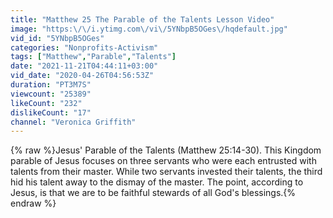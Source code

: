 ```yaml
---
title: "Matthew 25 The Parable of the Talents Lesson Video"
image: "https:\/\/i.ytimg.com\/vi\/5YNbpB5OGes\/hqdefault.jpg"
vid_id: "5YNbpB5OGes"
categories: "Nonprofits-Activism"
tags: ["Matthew","Parable","Talents"]
date: "2021-11-21T04:44:11+03:00"
vid_date: "2020-04-26T04:56:53Z"
duration: "PT3M7S"
viewcount: "25389"
likeCount: "232"
dislikeCount: "17"
channel: "Veronica Griffith"
---
```

{% raw %}Jesus' Parable of the Talents (Matthew 25:14-30). This Kingdom parable of Jesus focuses on three servants who were each entrusted with talents from their master. While two servants invested their talents, the third hid his talent away to the dismay of the master. The point, according to Jesus, is that we are to be faithful stewards of all God's blessings.{% endraw %}
